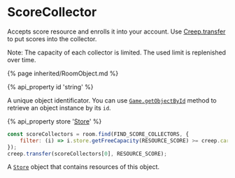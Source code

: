 # ScoreCollector

Accepts score resource and enrolls it into your account. Use <a href="#Creep.transfer">Creep.transfer</a> to put scores into the collector.
 
Note: The capacity of each collector is limited. The used limit is replenished over time.

{% page inherited/RoomObject.md %}

{% api_property id 'string' %}

A unique object identificator. You can use <a href="#Game.getObjectById"><code>Game.getObjectById</code></a> method to retrieve an object instance by its <code>id</code>.

{% api_property store '<a href="#Store">Store</a>' %}

```javascript
const scoreCollectors = room.find(FIND_SCORE_COLLECTORS, {
    filter: (i) => i.store.getFreeCapacity(RESOURCE_SCORE) >= creep.carryCapacity
});
creep.transfer(scoreCollectors[0], RESOURCE_SCORE);
```
A [`Store`](#Store) object that contains resources of this object.
